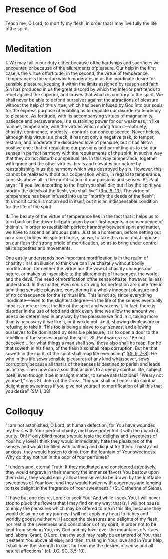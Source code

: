 # Presence of God

Teach me, O Lord, to mortify my flesh, in order that I may live fully the life ofthe spirit.

# Meditation

**I.** We may fail in our duty either because ofthe hardships and sacrifices we encounter, or because of the allurements ofpleasure. Our help in the first case is the virtue offortitude; in the second, the virtue of temperance. Temperance is the virtue which moderates in us the inordinate desire for sensible pleasure, keeping it within the limits assigned by reason and faith. Sin has produced in us the great discord by which the inferior part tends to rebel against the superior, and craves that which is contrary to the spirit. We shall never be able to defend ourselves against the attractions of pleasure without the help of this virtue, which has been infused by God into our souls for the express purpose of enabling us to regulate our disordered tendency to pleasure. As fortitude, with its accompanying virtues of magnanimity, patience and perseverance, is a sustaining power for our weakness, in like manner, temperance, with the virtues which spring from it—sobriety, chastity, continence, modesty—controls our concupiscence. Nevertheless, although this virtue is a check, it has not only a negative task, to temper, restrain, and moderate the disordered love of pleasure, but it has also a positive one : that of regulating our passions and permitting us to use our senses in perfect harmony with the requirements of the spirit, in such a way that they do not disturb our spiritual life. In this way temperance, together with grace and the other virtues, heals and elevates our nature by reestablishing in us the harmony which was destroyed by sin. However, this cannot be realized without our cooperation which, in regard to temperance, consists above all in the mortification of our passions and senses. St. Paul says : "If you live according to the flesh you shall die; but if by the spirit you mortify the deeds of the flesh, you shall live" ([Rm. 8, 13](https://vulgata.online/bible/Rm.8?ed=DR2&vfn=DR2.Rm.8.13:vs)). The virtue of temperance has been infused into us to "mortify the deeds of the flesh"; this mortification is not an end in itself, but it is an indispensable condition for the life of the spirit.

**II.** The beauty of the virtue of temperance lies in the fact that it helps us to turn back on the down-hill path taken by our first parents in consequence of their sin. In order to reestablish perfect harmony between spirit and matter, we have to ascend an arduous path. Just as a horseman, before setting out on a race, bridles his spirited horse, so we, to take this road, must impose on our flesh the strong bridle of mortification, so as to bring under control all its appetites and movements.

One easily understands how important mortification is in the realm of chastity : it is an illusion to think we can live chastely without bodily mortification, for neither the virtue nor the vow of chastity changes our nature, or makes us insensible to the allurements of the senses, the world, and the devil. The need ofmortification ofthe sense oftaste, however, is less understood. In this matter, even souls striving for perfection are quite free in admitting sensible pleasure, considering it a wholly innocent pleasure and of no consequence for the spiritual life. This is not so, since everything inordinate—even to the slightest degree—in the life of the senses eventually impairs, more or less, the life of the spirit and weakens it. In fact, there is disorder in the use of food and drink every time we allow the amount we use to be determined in any way by the pleasure we find in it, taking more than is necessary if we like it, or if we do not like it, showing displeasure or refusing to take it. This too is being a slave to our senses, and allowing ourselves to be dominated by sensible pleasure; it is to open a door to the rebellion of the senses against the spirit. St. Paul warns us : "Be not deceived... for what things a man shall sow, those also shall he reap. For he that soweth in his flesh, of the flesh also shall reap corruption. But he that soweth in the spirit, of the spirit shall reap life everlasting" ([Gl. 6, 7-8](https://vulgata.online/bible/Gl.6?ed=DR2&vfn=DR2.Gl.6.7-8:vs)). He who in this life sows sensible pleasures of any kind whatsoever, sows corruption, because all that is of the senses is destined to perish and leads us astray. Then how can a soul that aspires to a deeply spiritual life, subject itself, even though it be in a slight matter, to sense satisfactions? "Weary not yourself," says St. John of the Cross, "for you shall not enter into spiritual delight and sweetness if you give not yourself to mortification of all this that you desire" (SM I, 38)

# Colloquy

"I am not astonished, O Lord, at human defection, for You have wounded my heart with Your perfect charity, and have protected it with the guard of purity. Oh! if only blind mortals would taste the delights and sweetness of Your holy love! I think they would immediately hate the pleasures of the senses and would be filled with loathing and disgust for them. Thirsty and anxious, they would hasten to drink from the fountain of Your sweetness. Why do they not run in the odor ofYour perfumes?

"I understand, eternal Truth. If they meditated and considered attentively, they would engrave in their memory the immense favors You bestow upon them daily, they would easily allow themselves to be drawn by the ineffable sweetness of Your love, and they would hasten with eagerness and longing to take delight in the fragrance of Your sweetness!" (St. Catherine of Siena).

"I have but one desire, Lord : to seek You! And while I seek You, I will never stop to pluck the flowers that I may find on my way; that is, I will not pause to enjoy the pleasures which may be offered to me in this life, because they would delay me on my journey. I will not apply my heart to riches and worldly goods, neither will I accept the pleasures and delights of my flesh, nor rest in the sweetness and consolations of my spirit, in order not to be kept from seeking You, my God and my love, over the mountains ofvirtues and labors. Grant, O Lord, that my soul may really be enamored of You, that it esteem You above all else; and then, trusting in Your love and in Your help, I shall have the strength to cast far from me the desires of sense and all natural affections" (cf. J.C. SC, 3,5-10).
